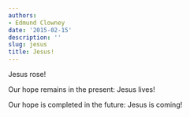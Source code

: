 ```yaml
---
authors:
- Edmund Clowney
date: '2015-02-15'
description: ''
slug: jesus
title: Jesus!
---
```

Jesus rose!

Our hope remains in the present: Jesus lives!

Our hope is completed in the future: Jesus is coming!



